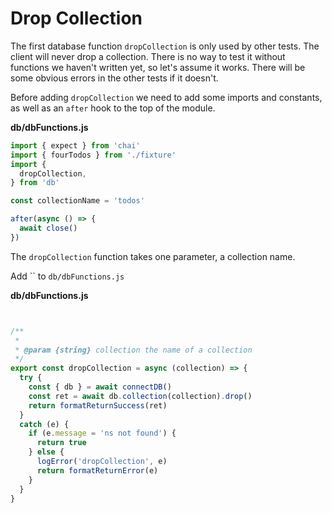 # Drop Collection

The first database function `dropCollection` is only used by other tests. The client will never drop a collection. There is no way to test it without functions we haven't written yet, so let's assume it works. There will be some obvious errors in the other tests if it doesn't.




Before adding `dropCollection` we need to add some imports and constants, as well as an `after` hook to the top of the module.

__db/dbFunctions.js__
```js
import { expect } from 'chai'
import { fourTodos } from './fixture'
import { 
  dropCollection, 
} from 'db'

const collectionName = 'todos'

after(async () => {
  await close()
})
```


The `dropCollection` function takes one parameter, a collection name. 

Add `` to `db/dbFunctions.js`

__db/dbFunctions.js__
```js


/**
 *
 * @param {string} collection the name of a collection
 */
export const dropCollection = async (collection) => {
  try {
    const { db } = await connectDB()
    const ret = await db.collection(collection).drop()
    return formatReturnSuccess(ret)
  }
  catch (e) {
    if (e.message = 'ns not found') {
      return true
    } else {
      logError('dropCollection', e)
      return formatReturnError(e)
    }
  }
}
```